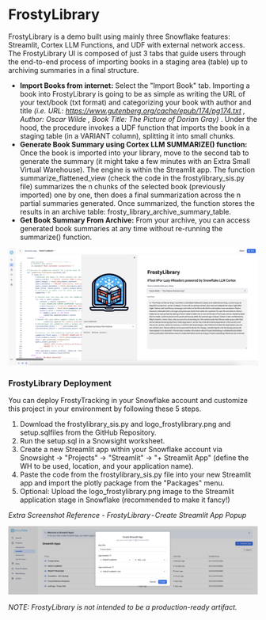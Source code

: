 # FrostyLibrary
FrostyLibrary is a demo built using mainly three Snowflake features: Streamlit, Cortex LLM Functions, and UDF with external network access. 
The FrostyLibrary UI is composed of just 3 tabs that guide users through the end-to-end process of importing books in a staging area (table) up to archiving summaries in a final structure.
- **Import Books from internet:** Select the "Import Book" tab. Importing a book into FrostyLibrary is going to be as simple as writing the URL of your text/book (txt format) and categorizing your book with author and title _(i.e. URL: https://www.gutenberg.org/cache/epub/174/pg174.txt , Author: Oscar Wilde , Book Title: The Picture of Dorian Gray)_ .
Under the hood, the procedure invokes a UDF function that imports the book in a staging table (in a VARIANT column), splitting it into small chunks.
- **Generate Book Summary using Cortex LLM SUMMARIZE() function:** Once the book is imported into your library, move to the second tab to generate the summary (it might take a few minutes with an Extra Small Virtual Warehouse). The engine is within the Streamlit app. The function summarize_flattened_view (check the code in the frostylibrary_sis.py file) summarizes the n chunks of the selected book (previously imported) one by one, then does a final summarization across the n partial summaries generated. Once summarized, the function stores the results in an archive table: frosty_library_archive_summary_table.
- **Get Book Summary From Archive:** From your archive, you can access generated book summaries at any time without re-running the summarize() function.

![alt text](https://github.com/matteo-consoli/frostylibrary/blob/main/screenshot.png?raw=true)

### FrostyLibrary Deployment
You can deploy FrostyTracking in your Snowflake account and customize this project in your environment by following these 5 steps.
1) Download the frostylibrary_sis.py and logo_frostylibrary.png and setup.sqlfiles from the GitHub Repository.
2) Run the setup.sql in a Snowsight worksheet.
3) Create a new Streamlit app within your Snowflake account via Snowsight -> "Projects" -> "Streamlit" -> "+ Streamlit App" (define the WH to be used, location, and your application name).
4) Paste the code from the frostylibrary_sis.py file into your new Streamlit app and import the plotly package from the "Packages" menu.
5) Optional: Upload the logo_frostylibrary.png image to the Streamlit application stage in Snowflake (recommended to make it fancy!)

_Extra Screenshot Reference - FrostyLibrary - Create Streamlit App Popup_

![alt text](https://github.com/matteo-consoli/frostylibrary/blob/main/screenshot_setup_streamlit.png?raw=true)

_NOTE: FrostyLibrary is not intended to be a production-ready artifact._

